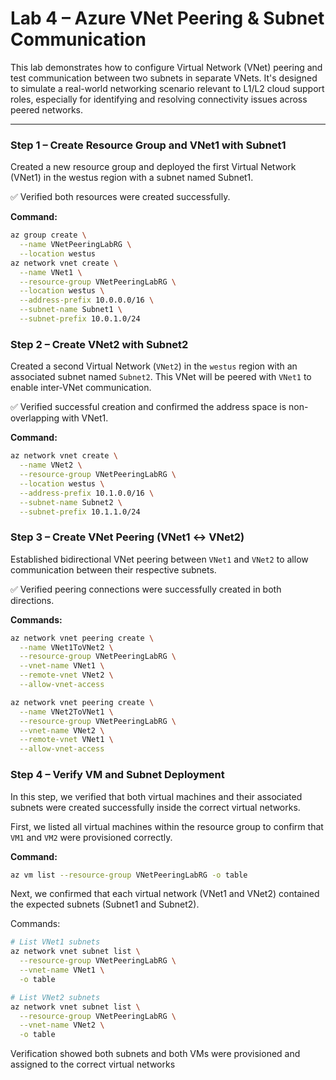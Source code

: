 # Lab 4 – Azure VNet Peering & Subnet Communication

This lab demonstrates how to configure Virtual Network (VNet) peering and test communication between two subnets in separate VNets. It's designed to simulate a real-world networking scenario relevant to L1/L2 cloud support roles, especially for identifying and resolving connectivity issues across peered networks.

---

### Step 1 – Create Resource Group and VNet1 with Subnet1

Created a new resource group and deployed the first Virtual Network (VNet1) in the westus region with a subnet named Subnet1.

✅ Verified both resources were created successfully.

**Command:**
```bash
az group create \
  --name VNetPeeringLabRG \
  --location westus
az network vnet create \
  --name VNet1 \
  --resource-group VNetPeeringLabRG \
  --location westus \
  --address-prefix 10.0.0.0/16 \
  --subnet-name Subnet1 \
  --subnet-prefix 10.0.1.0/24
```
### Step 2 – Create VNet2 with Subnet2

Created a second Virtual Network (`VNet2`) in the `westus` region with an associated subnet named `Subnet2`. This VNet will be peered with `VNet1` to enable inter-VNet communication.

✅ Verified successful creation and confirmed the address space is non-overlapping with VNet1.

**Command:**
```bash
az network vnet create \
  --name VNet2 \
  --resource-group VNetPeeringLabRG \
  --location westus \
  --address-prefix 10.1.0.0/16 \
  --subnet-name Subnet2 \
  --subnet-prefix 10.1.1.0/24
```
### Step 3 – Create VNet Peering (VNet1 ↔ VNet2)

Established bidirectional VNet peering between `VNet1` and `VNet2` to allow communication between their respective subnets.

✅ Verified peering connections were successfully created in both directions.

**Commands:**
```bash
az network vnet peering create \
  --name VNet1ToVNet2 \
  --resource-group VNetPeeringLabRG \
  --vnet-name VNet1 \
  --remote-vnet VNet2 \
  --allow-vnet-access

az network vnet peering create \
  --name VNet2ToVNet1 \
  --resource-group VNetPeeringLabRG \
  --vnet-name VNet2 \
  --remote-vnet VNet1 \
  --allow-vnet-access
```

### Step 4 – Verify VM and Subnet Deployment

In this step, we verified that both virtual machines and their associated subnets were created successfully inside the correct virtual networks.

First, we listed all virtual machines within the resource group to confirm that `VM1` and `VM2` were provisioned correctly.

**Command:**
```bash
az vm list --resource-group VNetPeeringLabRG -o table
```
Next, we confirmed that each virtual network (VNet1 and VNet2) contained the expected subnets (Subnet1 and Subnet2).

Commands: 
``` bash
# List VNet1 subnets
az network vnet subnet list \
  --resource-group VNetPeeringLabRG \
  --vnet-name VNet1 \
  -o table

# List VNet2 subnets
az network vnet subnet list \
  --resource-group VNetPeeringLabRG \
  --vnet-name VNet2 \
  -o table
```
Verification showed both subnets and both VMs were provisioned and assigned to the correct virtual networks

